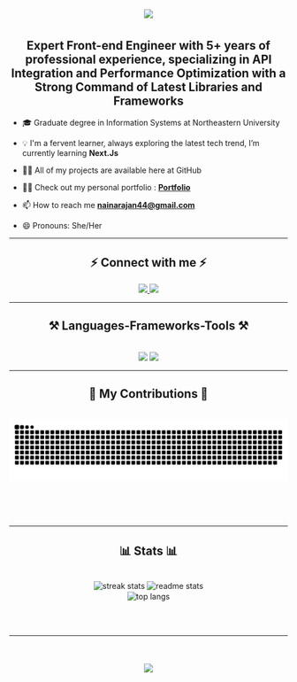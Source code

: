 <h1 align="center">
    <img src="https://readme-typing-svg.herokuapp.com/?font=Righteous&size=35&center=true&vCenter=true&width=500&height=70&duration=4000&lines=Hi+There!+👋;+I'm+Naina+Rajan!;" />
</h1>
<h2 align="center">Expert Front-end Engineer with 5+ years of professional experience, specializing in API Integration and Performance Optimization with a Strong
Command of Latest Libraries and Frameworks</h2>

- 🎓 Graduate degree in Information Systems at Northeastern University

- 💡 I'm a fervent learner, always exploring the latest tech trend, I’m currently learning **Next.Js**

- 👨‍💻 All of my projects are available here at GitHub

- 👨‍💻 Check out my personal portfolio : <b><a href="https://nainarajan.netlify.app/" target="_blank">Portfolio</a></b>


- 📫 How to reach me **nainarajan44@gmail.com**

- 😄 Pronouns: She/Her
<hr/>
<h2 align="center">⚡ Connect with me ⚡</h2>
<p align="center">
    <a href="https://www.linkedin.com/in/nainarajan/" target="blank">
         <img src="https://skillicons.dev/icons?i=linkedin" />   
    </a>
    <a href="mailto:nainarajan44@gmail.com">
        <img src="https://skillicons.dev/icons?i=gmail" />
    </a>
</p>

<hr/>
 
<h2 align="center">⚒️ Languages-Frameworks-Tools ⚒️</h2>
<br/>
<div align="center">
    <img src="https://skillicons.dev/icons?i=react,vue,angular,bootstrap,html,css,scss,vscode,github,figma,tailwind,git,postman" />
    <img src="https://skillicons.dev/icons?i=nodejs,javascript,typescript,express,firebase,mongodb,nextjs" /><br>
</div>

<hr/>

<div align="center">
  <h2>🚀 My Contributions 🚀</h2>
  <br>
  <img alt="snake eating my contributions" src="https://raw.githubusercontent.com/naina-neu/naina-neu/output/github-contribution-grid-snake.svg" />
  
  <br/><br/><br/>
</div>

<hr/>
<h2 align="center">📊 Stats 📊</h2>
<br>
<div align=center>
  <img width=390 src="https://github-readme-streak-stats-salesp07.vercel.app/?user=naina-neu&count_private=true&theme=react&border_radius=10" alt="streak stats"/>
  <img width=390 src="https://github-readme-stats-salesp07.vercel.app/api?username=naina-neu&count_private=true&show_icons=true&theme=react&rank_icon=github&border_radius=10" alt="readme stats" />
  <br/>
  <img width=325 align="center" src="https://github-readme-stats-salesp07.vercel.app/api/top-langs/?username=naina-neu&hide=HTML&langs_count=8&layout=compact&theme=react&border_radius=10&size_weight=0.5&count_weight=0.5&exclude_repo=github-readme-stats" alt="top langs" />
</div>

<br/><br/>

<hr/>

<h1 align="center">
    <img src="https://readme-typing-svg.herokuapp.com/?font=Righteous&size=35&center=true&vCenter=true&width=500&height=70&duration=4000&lines=Keep+Learning!+💪;+Thank+you+for+visting!;" />
</h1>

<!--
**naina-neu/naina-neu** is a ✨ _special_ ✨ repository because its `README.md` (this file) appears on your GitHub profile.

Here are some ideas to get you started:

- 🔭 I’m currently working on ...
- 🌱 I’m currently learning ...
- 👯 I’m looking to collaborate on ...
- 🤔 I’m looking for help with ...
- 💬 Ask me about ...
- 📫 How to reach me: ...
- 😄 Pronouns: ...
- ⚡ Fun fact: ...
-->
